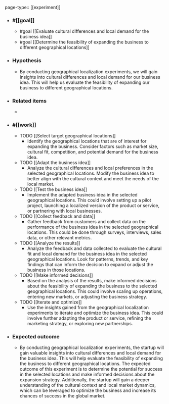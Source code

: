 page-type:: [[experiment]]



  - ### #[[goal]]
    - #goal [[Evaluate cultural differences and local demand for the business idea]]
    - #goal [[Determine the feasibility of expanding the business to different geographical locations]]
  - ### Hypothesis
    - By conducting geographical localization experiments, we will gain insights into cultural differences and local demand for our business idea. This will help us evaluate the feasibility of expanding our business to different geographical locations.
  - ### Related items
    - 
  - ### #[[work]]
    - TODO [[Select target geographical locations]]
      - Identify the geographical locations that are of interest for expanding the business. Consider factors such as market size, cultural fit, competition, and potential demand for the business idea.
    - TODO [[Adapt the business idea]]
      - Analyze the cultural differences and local preferences in the selected geographical locations. Modify the business idea to better align with the cultural context and meet the needs of the local market.
    - TODO [[Test the business idea]]
      - Implement the adapted business idea in the selected geographical locations. This could involve setting up a pilot project, launching a localized version of the product or service, or partnering with local businesses.
    - TODO [[Collect feedback and data]]
      - Gather feedback from customers and collect data on the performance of the business idea in the selected geographical locations. This could be done through surveys, interviews, sales data, or other relevant metrics.
    - TODO [[Analyze the results]]
      - Analyze the feedback and data collected to evaluate the cultural fit and local demand for the business idea in the selected geographical locations. Look for patterns, trends, and key findings that can inform the decision to expand or adjust the business in those locations.
    - TODO [[Make informed decisions]]
      - Based on the analysis of the results, make informed decisions about the feasibility of expanding the business to the selected geographical locations. This could involve scaling up operations, entering new markets, or adjusting the business strategy.
    - TODO [[Iterate and optimize]]
      - Use the insights gained from the geographical localization experiments to iterate and optimize the business idea. This could involve further adapting the product or service, refining the marketing strategy, or exploring new partnerships.
  - ### Expected outcome
    - By conducting geographical localization experiments, the startup will gain valuable insights into cultural differences and local demand for the business idea. This will help evaluate the feasibility of expanding the business to different geographical locations. The expected outcome of this experiment is to determine the potential for success in the selected locations and make informed decisions about the expansion strategy. Additionally, the startup will gain a deeper understanding of the cultural context and local market dynamics, which can be leveraged to optimize the business and increase its chances of success in the global market.

